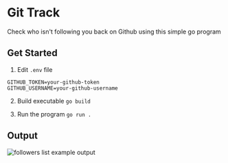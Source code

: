 # Git Track
Check who isn't following you back on Github using this simple go program

## Get Started

1. Edit `.env` file
```
GITHUB_TOKEN=your-github-token
GITHUB_USERNAME=your-github-username
```

2. Build executable
```go build```

3. Run the program
```go run .```

## Output
<img src="https://i.imgur.com/nOETOJd.png" alt="followers list example output">